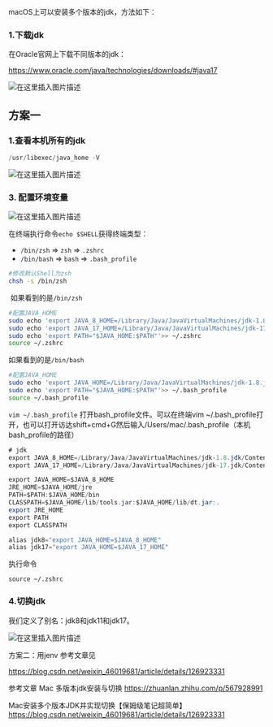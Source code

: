 macOS上可以安装多个版本的jdk，方法如下：

### 1.下载jdk

在Oracle官网上下载不同版本的jdk：

https://www.oracle.com/java/technologies/downloads/#java17

![在这里插入图片描述](https://img-blog.csdnimg.cn/78893b077c884ca3a6032e1f128a9268.png)

## 方案一

### 1.查看本机所有的jdk
```java
/usr/libexec/java_home -V
```

![在这里插入图片描述](https://img-blog.csdnimg.cn/0ac793c7a9bc4f88b335d1d7bd28326c.png)

### 3. 配置环境变量

![在这里插入图片描述](https://img-blog.csdnimg.cn/3ac0794bde7545bb8d4900f806a1fa0b.png)



在终端执行命令`echo $SHELL`获得终端类型：

- `/bin/zsh` => `zsh` => `.zshrc`
- `/bin/bash` => `bash` => `.bash_profile`

```bash
#修改默认Shell为zsh
chsh -s /bin/zsh 
```

 如果看到的是`/bin/zsh`

```bash
#配置JAVA_HOME
sudo echo 'export JAVA_8_HOME=/Library/Java/JavaVirtualMachines/jdk-1.8.jdk/Contents/Home'>> ~/.zshrc
sudo echo 'export JAVA_17_HOME=/Library/Java/JavaVirtualMachines/jdk-17.jdk/Contents/Home'>> ~/.zshrc
sudo echo 'export PATH="$JAVA_HOME:$PATH"'>> ~/.zshrc
source ~/.zshrc
```

如果看到的是`/bin/bash`

```bash
#配置JAVA_HOME
sudo echo 'export JAVA_HOME=/Library/Java/JavaVirtualMachines/jdk-1.8.jdk/Contents/Home'>> ~/.bash_profile
sudo echo 'export PATH="$JAVA_HOME:$PATH"'>> ~/.bash_profile
source ~/.bash_profile
```


`vim ~/.bash_profile`
打开bash_profile文件。可以在终端vim ~/.bash_profile打开，也可以打开访达shift+cmd+G然后输入/Users/mac/.bash_profile（本机bash_profile的路径）

```java
# jdk
export JAVA_8_HOME=/Library/Java/JavaVirtualMachines/jdk-1.8.jdk/Contents/Home
export JAVA_17_HOME=/Library/Java/JavaVirtualMachines/jdk-17.jdk/Contents/Home

export JAVA_HOME=$JAVA_8_HOME
JRE_HOME=$JAVA_HOME/jre
PATH=$PATH:$JAVA_HOME/bin
CLASSPATH=$JAVA_HOME/lib/tools.jar:$JAVA_HOME/lib/dt.jar:.
export JRE_HOME
export PATH
export CLASSPATH

alias jdk8="export JAVA_HOME=$JAVA_8_HOME"
alias jdk17="export JAVA_HOME=$JAVA_17_HOME"
```

执行命令

`source ~/.zshrc`

### 4.切换jdk

我们定义了别名：jdk8和jdk11和jdk17。

![在这里插入图片描述](https://img-blog.csdnimg.cn/8085acd0261b4c6d95f6870e0d47fd28.png)


方案二：用jenv
参考文章见

https://blog.csdn.net/weixin_46019681/article/details/126923331

参考文章
Mac 多版本jdk安装与切换
https://zhuanlan.zhihu.com/p/567928991

Mac安装多个版本JDK并实现切换【保姆级笔记超简单】
https://blog.csdn.net/weixin_46019681/article/details/126923331
